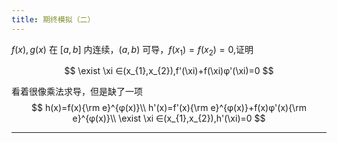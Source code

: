 ```yaml
---
title: 期终模拟（二）
---
```


$f(x),g(x)$ 在 $[a,b]$ 内连续，$(a,b)$ 可导，$f(x_{1})=f(x_{2})=0$,证明

$$
\exist \xi ∈(x_{1},x_{2}),f'(\xi)+f(\xi)φ'(\xi)=0
$$

看着很像乘法求导，但是缺了一项
$$
h(x)=f(x){\rm e}^{φ(x)}\\
h'(x)=f'(x){\rm e}^{φ(x)}+f(x)φ'(x){\rm e}^{φ(x)}\\
\exist \xi ∈(x_{1},x_{2}),h'(\xi)=0
$$

---
